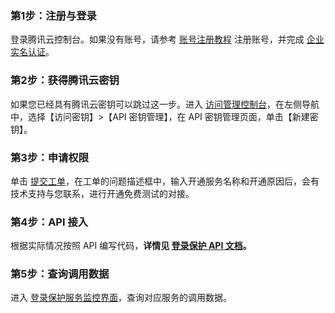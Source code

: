 ### 第1步：注册与登录
登录腾讯云控制台。如果没有账号，请参考 [账号注册教程](https://cloud.tencent.com/document/product/378/17985) 注册账号，并完成 [企业实名认证](https://cloud.tencent.com/document/product/378/10496)。
### 第2步：获得腾讯云密钥
如果您已经具有腾讯云密钥可以跳过这一步。进入 [访问管理控制台](https://console.cloud.tencent.com/cam/capi)，在左侧导航中，选择【访问密钥】>【API 密钥管理】，在 API 密钥管理页面，单击【新建密钥】。
### 第3步：申请权限
单击 [提交工单](https://console.cloud.tencent.com/workorder/category?level1_id=141&level2_id=648&source=0&data_title=T-Sec-%E5%A4%A9%E5%BE%A1%E7%99%BB%E5%BD%95%E4%BF%9D%E6%8A%A4&level3_id=649&radio_title=%E7%BD%91%E7%AB%99%E5%8A%9F%E8%83%BD&queue=15&scene_code=30228&step=2)，在工单的问题描述框中，输入开通服务名称和开通原因后，会有技术支持与您联系，进行开通免费测试的对接。
### 第4步：API 接入
根据实际情况按照 API 编写代码，**详情见 [登录保护 API 文档]()。**
### 第5步：查询调用数据
进入 [登录保护服务监控界面](https://console.cloud.tencent.com/tianyu/service/LoginProtection)，查询对应服务的调用数据。